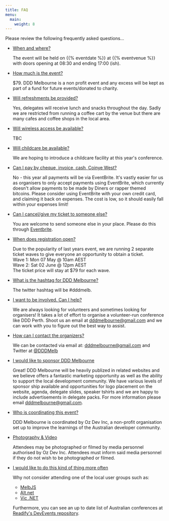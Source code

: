 ```yaml
---
title: FAQ
menu:
  main:
    weight: 8
---
```

Please review the following frequently asked questions...

<ul class="accordion">
  <li>
    <a class="toggleAccordion" href="javascript:void(0);">When and where?</a>
    <div class="inner">
      <p>The event will be held on {{% eventdate %}} at {{% eventvenue %}} with doors opening at 08:30 and ending 17:00 (ish).</p>
    </div>
  </li>

  <li>
    <a class="toggleAccordion" href="javascript:void(0);">How much is the event?</a>
    <div class="inner">
      <p>$79. DDD Melbourne is a non profit event and any excess will be kept as part of a fund for future events/donated to charity.</p>
      </div>
  </li>

  <li>
    <a class="toggleAccordion" href="javascript:void(0);">Will refreshments be provided?</a>
    <div class="inner">
      <p>Yes, delegates will receive lunch and snacks throughout the day. Sadly we are restricted from running a coffee cart by the venue but there are many cafes and coffee shops in the local area.</p>
    </div>
  </li>

  <li>
    <a class="toggleAccordion" href="javascript:void(0);">Will wireless access be available?</a>
    <div class="inner">
      <p>TBC</p>
    </div>
  </li>

  <li>
    <a class="toggleAccordion" href="javascript:void(0);">Will childcare be available?</a>
    <div class="inner">
      <p>We are hoping to introduce a childcare facility at this year's conference.</p>
    </div>
  </li>

  <li>
    <a class="toggleAccordion" href="javascript:void(0);">Can I pay by cheque, invoice, cash, Coinye West?</a>
    <div class="inner">
      <p>No - this year all payments will be via EventBrite. It's vastly easier for us as organisers to only accept payments using EventBrite, which currently doesn't allow payments to be made by Diners or rapper themed bitcoins. Please consider using EventBrite with your own credit card, and claiming it back on expenses. The cost is low, so it should easily fall within your expenses limit!</p>
    </div>
  </li>

  <li>
    <a class="toggleAccordion" href="javascript:void(0);">Can I cancel/give my ticket to someone else?</a>
    <div class="inner">
      <p>You are welcome to send someone else in your place. Please do this through <a rel="nofollow" href="https://www.eventbrite.com/support/articles/en_US/How_To/how-to-update-your-ticket-registration-information" class="targetBlank">Eventbrite</a>.</p>
    </div>
  </li>

  <li>
    <a class="toggleAccordion" href="javascript:void(0);">When does registration open?</a>
    <div class="inner">
      <p>Due to the popularity of last years event, we are running 2 separate ticket waves to give everyone an opportunity to obtain a ticket.<br/>
      Wave 1: Mon 07 May @ 10am AEST<br/>
      Wave 2: Sat 02 June @ 12pm AEST<br/>
      The ticket price will stay at $79 for each wave.</p>
    </div>
  </li>

  <li>
    <a class="toggleAccordion" href="javascript:void(0);">What is the hashtag for DDD Melbourne?</a>
    <div class="inner">
      <p>The twitter hashtag will be #dddmelb.</p>
    </div>
  </li>

  <li>
    <a class="toggleAccordion" href="javascript:void(0);">I want to be involved. Can I help?</a>
    <div class="inner">
      <p>We are always looking for volunteers and sometimes looking for organisers! It takes a lot of effort to organise a volunteer-run conference like DDD Perth. Shoot us an email at <a href="mailto:dddmelbourne@gmail.com">dddmelbourne@gmail.com</a> and we can work with you to figure out the best way to assist.</p>
    </div>
  </li>

  <li>
    <a class="toggleAccordion" href="javascript:void(0);">How can I contact the organizers?</a>
    <div class="inner">
      <p>We can be contacted via email at: <a href="mailto:dddmelbourne@gmail.com">dddmelbourne@gmail.com</a> and Twitter at <a href="https://twitter.com/DDDMelb">@DDDMelb</a></p>
    </div>
  </li>

  <li>
    <a class="toggleAccordion" href="javascript:void(0);">I would like to sponsor DDD Melbourne</a>
    <div class="inner">
      <p>Great! DDD Melbourne will be heavily publized in related websites and we believe offers a fantastic marketing opportunity as well as the ability to support the local development community. We have various levels of sponsor ship available and opportunities for logo placement on the website, agenda, delegate slides, speaker tshirts and we are happy to include advertisements in delegate packs. For more information please email <a href="mailto:dddmelbourne@gmail.com">dddmelbourne@gmail.com</a>.</p>
    </div>
  </li>

  <li>
  <a class="toggleAccordion" href="javascript:void(0);">Who is coordinating this event?</a>
    <div class="inner">
      <p>DDD Melbourne is coordinated by Oz Dev Inc, a non-profit organisation set up to improve the learnings of the Australian developer community.</p>
    </div>
  </li>

  <li>
    <a class="toggleAccordion" href="javascript:void(0);">Photography &amp; Video</a>
    <div class="inner">
      <p>Attendees may be photographed or filmed by media personnel authorised by Oz Dev Inc. Attendees must inform said media personnel if they do not wish to be photographed or filmed.</p>
    </div>
  </li>

  <li>
    <a class="toggleAccordion" href="javascript:void(0);">I would like to do this kind of thing more often</a>
    <div class="inner">
      <p>Why not consider attending one of the local user groups such as:</p>
      <ul>
        <li><a rel="nofollow" href="http://melbjs.com/" class="targetBlank">MelbJS</a></li>
        <li><a rel="nofollow" href="http://melbourne.ozalt.net/" class="targetBlank">Alt.net</a></li>
        <li><a rel="nofollow" href="https://www.meetup.com/VIC-NET-Meetup/" class="targetBlank">Vic .NET</a></li>
      </ul>
      <p>Furthermore, you can see an up to date list of Australian conferences at <a rel="nofollow" href="https://github.com/readify/devevents" class="targetBlank">Readify's DevEvents repository</a>.</p>
    </div>
  </li>
</ul>
